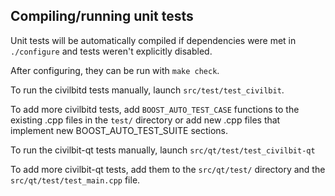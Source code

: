 Compiling/running unit tests
------------------------------------

Unit tests will be automatically compiled if dependencies were met in `./configure`
and tests weren't explicitly disabled.

After configuring, they can be run with `make check`.

To run the civilbitd tests manually, launch `src/test/test_civilbit`.

To add more civilbitd tests, add `BOOST_AUTO_TEST_CASE` functions to the existing
.cpp files in the `test/` directory or add new .cpp files that
implement new BOOST_AUTO_TEST_SUITE sections.

To run the civilbit-qt tests manually, launch `src/qt/test/test_civilbit-qt`

To add more civilbit-qt tests, add them to the `src/qt/test/` directory and
the `src/qt/test/test_main.cpp` file.
